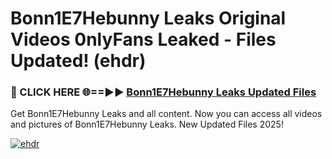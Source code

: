 # Bonn1E7Hebunny Leaks Original Videos 0nlyFans Leaked - Files Updated! (ehdr)

<h3>🔴 CLICK HERE 🌐==►► <a href="https://tinyurl.com/4seja8ks" rel="nofollow">Bonn1E7Hebunny Leaks Updated Files</a></h3>

Get Bonn1E7Hebunny Leaks and all content. Now you can access all videos and pictures of Bonn1E7Hebunny Leaks. New Updated Files 2025!

[![ehdr](https://i.imgur.com/EWjZXRe.gif)](https://tinyurl.com/4seja8ks)
